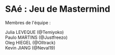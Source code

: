 # SAé : Jeu de Mastermind

Membres de l'équipe :

Julia LEVEQUE (@Temiyoko)  
Paulo MARTINS (@Justfreezo)  
Oleg HIEGEL (@Olltrack)  
Kevin JIANG (@Neval19)
